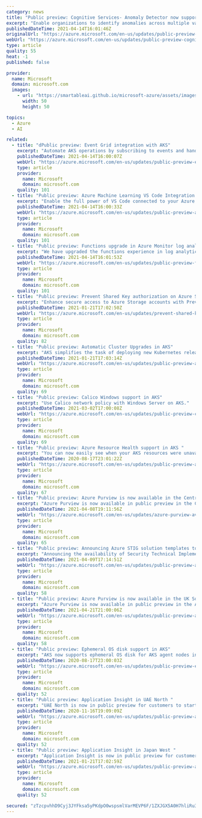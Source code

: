 ```yaml
---
category: news
title: "Public preview: Cognitive Services- Anomaly Detector now supports multivariate anomaly detection​ "
excerpt: "Enable organizations to identify anomalies across multiple variables with multivariate Anomaly Detector."
publishedDateTime: 2021-04-14T16:01:46Z
originalUrl: "https://azure.microsoft.com/en-us/updates/public-preview-cognitive-services-anomaly-detector-now-supports-multivariate-anomaly-detection/"
webUrl: "https://azure.microsoft.com/en-us/updates/public-preview-cognitive-services-anomaly-detector-now-supports-multivariate-anomaly-detection/"
type: article
quality: 55
heat: -1
published: false

provider:
  name: Microsoft
  domain: microsoft.com
  images:
    - url: "https://smartableai.github.io/microsoft-azure/assets/images/organizations/microsoft.com-50x50.jpg"
      width: 50
      height: 50

topics:
  - Azure
  - AI

related:
  - title: "dPublic preview: Event Grid integration with AKS"
    excerpt: "Automate AKS operations by subscribing to events and handling them."
    publishedDateTime: 2021-04-14T16:00:07Z
    webUrl: "https://azure.microsoft.com/en-us/updates/public-preview-event-grid-integration-with-aks/"
    type: article
    provider:
      name: Microsoft
      domain: microsoft.com
    quality: 101
  - title: "Public preview: Azure Machine Learning VS Code Integration "
    excerpt: "Enable the full power of VS Code connected to your Azure Machine Learning Compute with multiple new editing tasks."
    publishedDateTime: 2021-04-14T16:00:33Z
    webUrl: "https://azure.microsoft.com/en-us/updates/public-preview-azure-machine-learning-vs-code-integration/"
    type: article
    provider:
      name: Microsoft
      domain: microsoft.com
    quality: 101
  - title: "Public preview: Functions upgrade in Azure Monitor log analytics"
    excerpt: "We have upgraded the functions experience in log analytics, providing new UI and capabilities to allow you to do more with functions."
    publishedDateTime: 2021-04-14T16:01:53Z
    webUrl: "https://azure.microsoft.com/en-us/updates/public-preview-functions-upgrade-in-azure-monitor-log-analytics/"
    type: article
    provider:
      name: Microsoft
      domain: microsoft.com
    quality: 101
  - title: "Public preview: Prevent Shared Key authorization on Azure Storage accounts "
    excerpt: "Enhance secure access to Azure Storage accounts with Prevent Shared Key authorization."
    publishedDateTime: 2021-01-21T17:02:50Z
    webUrl: "https://azure.microsoft.com/en-us/updates/prevent-shared-key-authorization-on-azure-storage-accounts/"
    type: article
    provider:
      name: Microsoft
      domain: microsoft.com
    quality: 82
  - title: "Public preview: Automatic Cluster Upgrades in AKS"
    excerpt: "AKS simplifies the task of deploying new Kubernetes releases by enabling users to configure automatic cluster upgrades."
    publishedDateTime: 2021-01-21T17:03:14Z
    webUrl: "https://azure.microsoft.com/en-us/updates/public-preview-automatic-cluster-upgrades-in-aks/"
    type: article
    provider:
      name: Microsoft
      domain: microsoft.com
    quality: 69
  - title: "Public preview: Calico Windows support in AKS"
    excerpt: "Use Calico network policy with Windows Server on AKS."
    publishedDateTime: 2021-03-02T17:00:08Z
    webUrl: "https://azure.microsoft.com/en-us/updates/public-preview-calico-windows-support-in-aks/"
    type: article
    provider:
      name: Microsoft
      domain: microsoft.com
    quality: 69
  - title: "Public preview: Azure Resource Health support in AKS "
    excerpt: "You can now easily see when your AKS resources were unavailable due to any problems encountered as well as under any maintenance operation."
    publishedDateTime: 2020-08-17T23:01:22Z
    webUrl: "https://azure.microsoft.com/en-us/updates/public-preview-azure-resource-health-support-in-aks/"
    type: article
    provider:
      name: Microsoft
      domain: microsoft.com
    quality: 67
  - title: "Public preview: Azure Purview is now available in the Central India region"
    excerpt: "Azure Purview is now available in public preview in the Central India region. You can now provision Azure Purview accounts in these regions as a public preview offering. "
    publishedDateTime: 2021-04-08T19:11:56Z
    webUrl: "https://azure.microsoft.com/en-us/updates/azure-purview-available-in-public-preview-in-central-india/"
    type: article
    provider:
      name: Microsoft
      domain: microsoft.com
    quality: 65
  - title: "Public preview: Announcing Azure STIG solution templates to accelerate compliance for DoD"
    excerpt: "Announcing the availability of Security Technical Implementation Guide (STIG) solution templates for both Windows and Linux on the Azure Marketplace (commercial) and Azure Government Marketplace."
    publishedDateTime: 2021-04-09T17:14:51Z
    webUrl: "https://azure.microsoft.com/en-us/updates/public-preview-announcing-azure-stig-solution-templates-to-accelerate-compliance-for-dod/"
    type: article
    provider:
      name: Microsoft
      domain: microsoft.com
    quality: 58
  - title: "Public preview: Azure Purview is now available in the UK South and Australia East region"
    excerpt: "Azure Purview is now available in public preview in the Australia East and UK South region. You can now provision Azure Purview accounts in these regions as a public preview offering. "
    publishedDateTime: 2021-04-21T21:00:06Z
    webUrl: "https://azure.microsoft.com/en-us/updates/public-preview-azure-purview-is-now-available-in-the-uk-south-and-austrlia-east-region/"
    type: article
    provider:
      name: Microsoft
      domain: microsoft.com
    quality: 58
  - title: "Public preview: Ephemeral OS disk support in AKS"
    excerpt: "AKS now supports ephemeral OS disk for AKS agent nodes in public preview."
    publishedDateTime: 2020-08-17T23:00:03Z
    webUrl: "https://azure.microsoft.com/en-us/updates/public-preview-ephemeral-os-disk-support-in-aks/"
    type: article
    provider:
      name: Microsoft
      domain: microsoft.com
    quality: 52
  - title: "Public preview: Application Insight in UAE North "
    excerpt: "UAE North is now in public preview for customers to start collecting telemetry and analyze their services for health using Application Insight. "
    publishedDateTime: 2020-11-16T19:09:09Z
    webUrl: "https://azure.microsoft.com/en-us/updates/public-preview-application-insight-in-uae-north/"
    type: article
    provider:
      name: Microsoft
      domain: microsoft.com
    quality: 52
  - title: "Public preview: Application Insight in Japan West "
    excerpt: "Application Insight is now in public preview for customers to start collecting telemetry and analyzing their services for health in Japan West."
    publishedDateTime: 2021-01-21T17:02:59Z
    webUrl: "https://azure.microsoft.com/en-us/updates/public-preview-application-insight-in-japan-west/"
    type: article
    provider:
      name: Microsoft
      domain: microsoft.com
    quality: 52

secured: "zTzcpvhhD9Cyj3JYFksa5yPKdpO0wspsmlVarMEVP6F/1ZXJGX5A0H7hliRu3btDhaNZI0uh4+hkUxgABXTBKEJ3YeQQuFJZNF92KE6/0+VaHhcnpN1qNQFYaj0nwealXlppX9jpsIb2U6dvm8LhPZh0GTvgK8VdYYNTD95WHDz2s2KOFIiTK8SZU12F5ffWej9vtj8c43NTNKlXz53I4l6HRYGLHopptanJ1HvuhByCtgKqQ2Z6YlnJWEwoDxZGunW2t/Whkj2Oe2Obzp9Rs9puq4K5WLe90M6OO8OukLzuMGxf+ZhJo+hwJR2Os90lfUGD743mHx4Susf0yO1Ucl6ldm0hBIMftgSkW9QyGRQ=;khhz6Mo6awlcJrRqyEui1w=="
---
```



